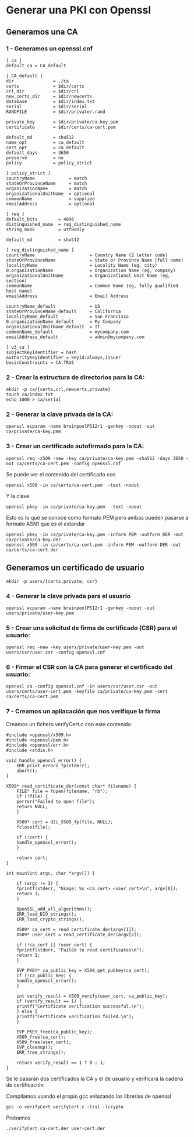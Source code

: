 # Generar una PKI con Openssl

## Generamos una CA

### 1 - Generamos un openssl.cnf

	[ ca ]
	default_ca = CA_default
	
	[ CA_default ]
	dir               = ./ca
	certs             = $dir/certs
	crl_dir           = $dir/crl
	new_certs_dir     = $dir/newcerts
	database          = $dir/index.txt
	serial            = $dir/serial
	RANDFILE          = $dir/private/.rand
	
	private_key       = $dir/private/ca-key.pem
	certificate       = $dir/certs/ca-cert.pem
	
	default_md        = sha512
	name_opt          = ca_default
	cert_opt          = ca_default
	default_days      = 3650
	preserve          = no
	policy            = policy_strict
	
	[ policy_strict ]
	countryName             = match
	stateOrProvinceName     = match
	organizationName        = match
	organizationalUnitName  = optional
	commonName              = supplied
	emailAddress            = optional
	
	[ req ]
	default_bits        = 4096
	distinguished_name  = req_distinguished_name
	string_mask         = utf8only
	
	default_md          = sha512
	
	[ req_distinguished_name ]
	countryName                     = Country Name (2 letter code)
	stateOrProvinceName             = State or Province Name (full name)
	localityName                    = Locality Name (eg, city)
	0.organizationName              = Organization Name (eg, company)
	organizationalUnitName          = Organizational Unit Name (eg, section)
	commonName                      = Common Name (eg, fully qualified host name)
	emailAddress                    = Email Address
	
	countryName_default             = US
	stateOrProvinceName_default     = California
	localityName_default            = San Francisco
	0.organizationName_default      = My Company
	organizationalUnitName_default  = IT
	commonName_default              = mycompany.com
	emailAddress_default            = admin@mycompany.com
	
	[ v3_ca ]
	subjectKeyIdentifier = hash
	authorityKeyIdentifier = keyid:always,issuer
	basicConstraints = CA:TRUE

### 2 - Crear la estructura de directorios para la CA:
	
	mkdir -p ca/{certs,crl,newcerts,private}
   	touch ca/index.txt
   	echo 1000 > ca/serial


### 2 - Generar la clave privada de la CA:

	openssl ecparam -name brainpoolP512r1 -genkey -noout -out ca/private/ca-key.pem


### 3 - Crear un certificado autofirmado para la CA:

	openssl req -x509 -new -key ca/private/ca-key.pem -sha512 -days 3650 -out ca/certs/ca-cert.pem -config openssl.cnf

Se puede ver el contenido del certificado con 

	openssl x509 -in ca/certs/ca-cert.pem  -text -noout

Y la clave

	openssl pkey -in ca/private/ca-key.pem  -text -noout
	
Esto es lo que se conoce como formato PEM pero ambas pueden pasarse a formato ASN1 que es el estandar

	openssl pkey -in ca/private/ca-key.pem -inform PEM -outform DER -out ca/private/ca-key.der
	openssl x509 -in ca/certs/ca-cert.pem -inform PEM -outform DER -out ca/certs/ca-cert.der
	
## Generamos un certificado de usuario

	mkdir -p users/{certs,private, csr}

### 4 - Generar la clave privada para el usuario
	
	openssl ecparam -name brainpoolP512r1 -genkey -noout -out users/private/user-key.pem


### 5 - Crear una solicitud de firma de certificado (CSR) para el usuario:

	openssl req -new -key users/private/user-key.pem -out users/csr/user.csr -config openssl.cnf


### 6 - Firmar el CSR con la CA para generar el certificado del usuario:

	openssl ca -config openssl.cnf -in users/csr/user.csr -out users/certs/user-cert.pem -keyfile ca/private/ca-key.pem -cert ca/certs/ca-cert.pem
	
### 7 -  Creamos un apliacación que nos verifique la firma

Creamos un fichero verifyCert.c con este contenido.

	#include <openssl/x509.h>
	#include <openssl/pem.h>
	#include <openssl/err.h>
	#include <stdio.h>

	void handle_openssl_error() {
	    ERR_print_errors_fp(stderr);
	    abort();
	}

	X509* read_certificate_der(const char* filename) {
	    FILE* file = fopen(filename, "rb");
	    if (!file) {
		perror("Failed to open file");
		return NULL;
	    }

	    X509* cert = d2i_X509_fp(file, NULL);
	    fclose(file);

	    if (!cert) {
		handle_openssl_error();
	    }

	    return cert;
	}

	int main(int argc, char *argv[]) {

	    if (argc != 3) {
		fprintf(stderr, "Usage: %s <ca_cert> <user_cert>\n", argv[0]);
		return 1;
	    }

	    OpenSSL_add_all_algorithms();
	    ERR_load_BIO_strings();
	    ERR_load_crypto_strings();

	    X509* ca_cert = read_certificate_der(argv[1]);
	    X509* user_cert = read_certificate_der(argv[2]);

	    if (!ca_cert || !user_cert) {
		fprintf(stderr, "Failed to read certificates\n");
		return 1;
	    }

	    EVP_PKEY* ca_public_key = X509_get_pubkey(ca_cert);
	    if (!ca_public_key) {
		handle_openssl_error();
	    }

	    int verify_result = X509_verify(user_cert, ca_public_key);
	    if (verify_result == 1) {
		printf("Certificate verification successful.\n");
	    } else {
		printf("Certificate verification failed.\n");
	    }

	    EVP_PKEY_free(ca_public_key);
	    X509_free(ca_cert);
	    X509_free(user_cert);
	    EVP_cleanup();
	    ERR_free_strings();

	    return verify_result == 1 ? 0 : 1;
	}
	
Se le pasarán dos certificados la CA y el de usuario y verificará la cadena de certificación
 
Compilamos usando el propio gcc enlazando las librerias de openssl

	gcc -o verifyCert verifyCert.c -lssl -lcrypto
	
Probamos 

	./verifyCert ca-cert.der user-cert.der
